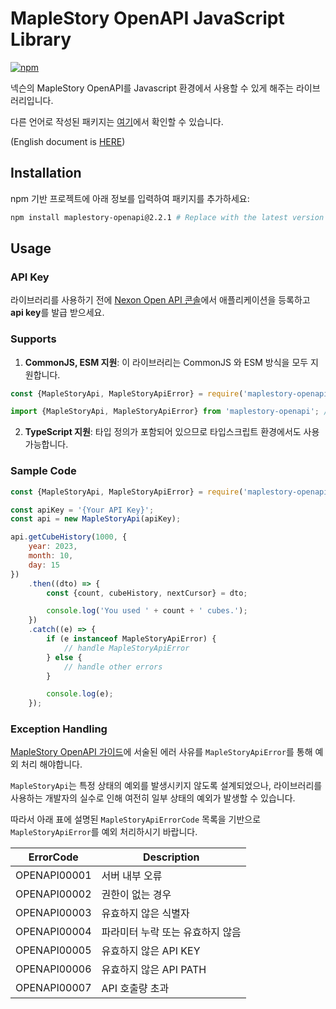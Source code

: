 # MapleStory OpenAPI JavaScript Library

[![npm](https://img.shields.io/npm/v/maplestory-openapi)](https://www.npmjs.com/package/maplestory-openapi)

넥슨의 MapleStory OpenAPI를 Javascript 환경에서 사용할 수 있게 해주는 라이브러리입니다.

다른 언어로 작성된 패키지는 [여기](https://github.com/SpiralMoon/maplestory.openapi)에서 확인할 수 있습니다.

(English document is [HERE](https://github.com/SpiralMoon/maplestory.openapi/blob/master/js/README.md))

## Installation

npm 기반 프로젝트에 아래 정보를 입력하여 패키지를 추가하세요:

```bash
npm install maplestory-openapi@2.2.1 # Replace with the latest version
```

## Usage

### API Key

라이브러리를 사용하기 전에 [Nexon Open API 콘솔](https://openapi.nexon.com/my-application/)에서 애플리케이션을 등록하고 **api key**를 발급 받으세요.

### Supports

1. **CommonJS, ESM 지원**: 이 라이브러리는 CommonJS 와 ESM 방식을 모두 지원합니다.

```javascript
const {MapleStoryApi, MapleStoryApiError} = require('maplestory-openapi'); // CommonJS
```
```typescript
import {MapleStoryApi, MapleStoryApiError} from 'maplestory-openapi'; // ESM
```

2. **TypeScript 지원**: 타입 정의가 포함되어 있으므로 타입스크립트 환경에서도 사용 가능합니다.

### Sample Code

```javascript
const {MapleStoryApi, MapleStoryApiError} = require('maplestory-openapi');

const apiKey = '{Your API Key}';
const api = new MapleStoryApi(apiKey);

api.getCubeHistory(1000, {
    year: 2023,
    month: 10,
    day: 15
})
    .then((dto) => {
        const {count, cubeHistory, nextCursor} = dto;

        console.log('You used ' + count + ' cubes.');
    })
    .catch((e) => {
        if (e instanceof MapleStoryApiError) {
            // handle MapleStoryApiError
        } else {
            // handle other errors
        }

        console.log(e);
    });
```

### Exception Handling

[MapleStory OpenAPI 가이드](https://openapi.nexon.com/guide/request-api/)에 서술된 에러 사유를 `MapleStoryApiError`를 통해 예외 처리 해야합니다.

`MapleStoryApi`는 특정 상태의 예외를 발생시키지 않도록 설계되었으나, 라이브러리를 사용하는 개발자의 실수로 인해 여전히 일부 상태의 예외가 발생할 수 있습니다.

따라서 아래 표에 설명된 `MapleStoryApiErrorCode` 목록을 기반으로 `MapleStoryApiError`를 예외 처리하시기 바랍니다.

| ErrorCode    | Description       |
|--------------|-------------------|
| OPENAPI00001 | 서버 내부 오류          |
| OPENAPI00002 | 권한이 없는 경우         |
| OPENAPI00003 | 유효하지 않은 식별자       |
| OPENAPI00004 | 파라미터 누락 또는 유효하지 않음 |
| OPENAPI00005 | 유효하지 않은 API KEY   |
| OPENAPI00006 | 유효하지 않은 API PATH  |
| OPENAPI00007 | API 호출량 초과        |
